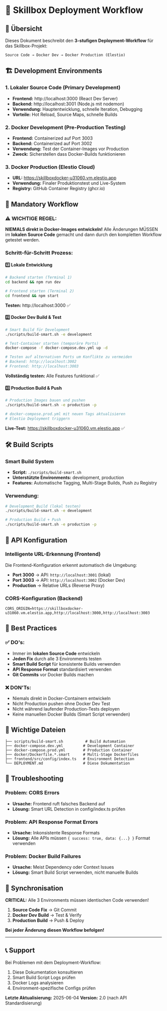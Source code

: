 # 🚀 Skillbox Deployment Workflow

## 📖 Übersicht

Dieses Dokument beschreibt den **3-stufigen Deployment-Workflow** für das Skillbox-Projekt:

```
Source Code → Docker Dev → Docker Production (Elestio)
```

## 🏗️ Development Environments

### 1. **Lokaler Source Code** (Primary Development)
- **Frontend:** http://localhost:3000 (React Dev Server)
- **Backend:** http://localhost:3001 (Node.js mit nodemon)
- **Verwendung:** Hauptentwicklung, schnelle Iteration, Debugging
- **Vorteile:** Hot Reload, Source Maps, schnelle Builds

### 2. **Docker Development** (Pre-Production Testing)
- **Frontend:** Containerized auf Port 3003
- **Backend:** Containerized auf Port 3002
- **Verwendung:** Test der Container-Images vor Production
- **Zweck:** Sicherstellen dass Docker-Builds funktionieren

### 3. **Docker Production** (Elestio Cloud)
- **URL:** https://skillboxdocker-u31060.vm.elestio.app
- **Verwendung:** Finaler Produktionstest und Live-System
- **Registry:** GitHub Container Registry (ghcr.io)

## 🔄 Mandatory Workflow

### ⚠️ WICHTIGE REGEL:
**NIEMALS direkt in Docker-Images entwickeln!** 
Alle Änderungen MÜSSEN im **lokalen Source Code** gemacht und dann durch den kompletten Workflow getestet werden.

### Schritt-für-Schritt Prozess:

#### 1️⃣ **Lokale Entwicklung**
```bash
# Backend starten (Terminal 1)
cd backend && npm run dev

# Frontend starten (Terminal 2) 
cd frontend && npm start
```
**Testen:** http://localhost:3000 ✅

#### 2️⃣ **Docker Dev Build & Test**
```bash
# Smart Build für Development
./scripts/build-smart.sh -e development

# Test-Container starten (temporäre Ports)
docker-compose -f docker-compose.dev.yml up -d

# Testen auf alternativen Ports um Konflikte zu vermeiden
# Backend: http://localhost:3002
# Frontend: http://localhost:3003
```
**Vollständig testen:** Alle Features funktional ✅

#### 3️⃣ **Production Build & Push**
```bash
# Production Images bauen und pushen
./scripts/build-smart.sh -e production -p

# docker-compose.prod.yml mit neuen Tags aktualisieren
# Elestio Deployment triggern
```
**Live-Test:** https://skillboxdocker-u31060.vm.elestio.app ✅

## 🛠️ Build Scripts

### Smart Build System
- **Script:** `./scripts/build-smart.sh`
- **Unterstützte Environments:** development, production
- **Features:** Automatische Tagging, Multi-Stage Builds, Push zu Registry

### Verwendung:
```bash
# Development Build (lokal testen)
./scripts/build-smart.sh -e development

# Production Build + Push
./scripts/build-smart.sh -e production -p
```

## 🔧 API Konfiguration

### Intelligente URL-Erkennung (Frontend)
Die Frontend-Konfiguration erkennt automatisch die Umgebung:

- **Port 3000** → API: `http://localhost:3001` (lokal)
- **Port 3003** → API: `http://localhost:3002` (Docker Dev)
- **Production** → Relative URLs (Reverse Proxy)

### CORS-Konfiguration (Backend)
```env
CORS_ORIGIN=https://skillboxdocker-u31060.vm.elestio.app,http://localhost:3000,http://localhost:3003
```

## 🎯 Best Practices

### ✅ DO's:
- Immer im **lokalen Source Code** entwickeln
- **Jeden Fix** durch alle 3 Environments testen
- **Smart Build Script** für konsistente Builds verwenden
- **API Response Format** standardisiert verwenden
- **Git Commits** vor Docker Builds machen

### ❌ DON'Ts:
- Niemals direkt in Docker-Containern entwickeln
- Nicht Production pushen ohne Docker Dev Test
- Nicht während laufender Production-Tests deployen
- Keine manuellen Docker Builds (Smart Script verwenden)

## 📁 Wichtige Dateien

```
├── scripts/build-smart.sh          # Build Automation
├── docker-compose.dev.yml         # Development Container
├── docker-compose.prod.yml        # Production Container  
├── docker/Dockerfile.*.smart      # Multi-Stage Dockerfiles
├── frontend/src/config/index.ts   # Environment Detection
└── DEPLOYMENT.md                  # Diese Dokumentation
```

## 🚨 Troubleshooting

### Problem: CORS Errors
- **Ursache:** Frontend ruft falsches Backend auf
- **Lösung:** Smart URL Detection in config/index.ts prüfen

### Problem: API Response Format Errors  
- **Ursache:** Inkonsistente Response Formats
- **Lösung:** Alle APIs müssen `{ success: true, data: {...} }` Format verwenden

### Problem: Docker Build Failures
- **Ursache:** Meist Dependency oder Context Issues
- **Lösung:** Smart Build Script verwenden, nicht manuelle Builds

## 🔄 Synchronisation

**CRITICAL:** Alle 3 Environments müssen identischen Code verwenden!

1. **Source Code Fix** → Git Commit
2. **Docker Dev Build** → Test & Verify  
3. **Production Build** → Push & Deploy

**Bei jeder Änderung diesen Workflow befolgen!**

---

## 📞 Support

Bei Problemen mit dem Deployment-Workflow:
1. Diese Dokumentation konsultieren
2. Smart Build Script Logs prüfen  
3. Docker Logs analysieren
4. Environment-spezifische Configs prüfen

**Letzte Aktualisierung:** 2025-06-04
**Version:** 2.0 (nach API Standardisierung) 